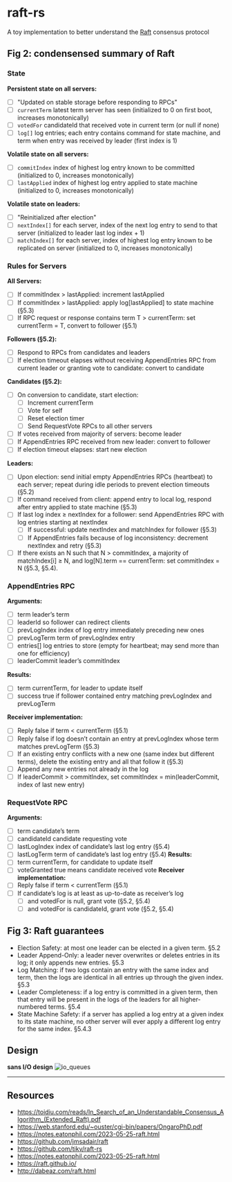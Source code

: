 # raft-rs

A toy implementation to better understand the
[Raft](https://toidiu.com/reads/In_Search_of_an_Understandable_Consensus_Algorithm_(Extended_Raft).pdf)
consensus protocol

## Fig 2: condensensed summary of Raft

### State
**Persistent state on all servers:**
- [ ] "Updated on stable storage before responding to RPCs"
- [ ] `currentTerm` latest term server has seen (initialized to 0 on first boot,
  increases monotonically)
- [ ] `votedFor` candidateId that received vote in current term (or null if
  none)
- [ ] `log[]` log entries; each entry contains command for state machine, and
  term when entry was received by leader (first index is 1)

**Volatile state on all servers:**
- [ ] `commitIndex` index of highest log entry known to be committed
  (initialized to 0, increases monotonically)
- [ ] `lastApplied` index of highest log entry applied to state machine
  (initialized to 0, increases monotonically)

**Volatile state on leaders:**
- [ ] "Reinitialized after election"
- [ ] `nextIndex[]` for each server, index of the next log entry to send to that
  server (initialized to leader last log index + 1)
- [ ] `matchIndex[]` for each server, index of highest log entry known to be
  replicated on server (initialized to 0, increases monotonically)

### Rules for Servers
**All Servers:**
- [ ] If commitIndex > lastApplied: increment lastApplied
- [ ] If commitIndex > lastApplied: apply log[lastApplied] to state machine (§5.3)
- [ ] If RPC request or response contains term T > currentTerm: set currentTerm
  = T, convert to follower (§5.1)

**Followers (§5.2):**
- [ ] Respond to RPCs from candidates and leaders
- [ ] If election timeout elapses without receiving AppendEntries RPC from
  current leader or granting vote to candidate: convert to candidate

**Candidates (§5.2):**
- [ ] On conversion to candidate, start election:
  - [ ] Increment currentTerm
  - [ ] Vote for self
  - [ ] Reset election timer
  - [ ] Send RequestVote RPCs to all other servers
- [ ] If votes received from majority of servers: become leader
- [ ] If AppendEntries RPC received from new leader: convert to follower
- [ ] If election timeout elapses: start new election

**Leaders:**
- [ ] Upon election: send initial empty AppendEntries RPCs (heartbeat) to each
  server; repeat during idle periods to prevent election timeouts (§5.2)
- [ ] If command received from client: append entry to local log, respond after
  entry applied to state machine (§5.3)
- [ ] If last log index ≥ nextIndex for a follower: send AppendEntries RPC with
  log entries starting at nextIndex
  - [ ] If successful: update nextIndex and matchIndex for follower (§5.3)
  - [ ] If AppendEntries fails because of log inconsistency: decrement nextIndex
    and retry (§5.3)
- [ ] If there exists an N such that N > commitIndex, a majority of
  matchIndex[i] ≥ N, and log[N].term == currentTerm: set commitIndex = N (§5.3,
  §5.4).

### AppendEntries RPC
**Arguments:**
- [ ] term leader’s term
- [ ] leaderId so follower can redirect clients
- [ ] prevLogIndex index of log entry immediately preceding new ones
- [ ] prevLogTerm term of prevLogIndex entry
- [ ] entries[] log entries to store (empty for heartbeat; may send more than
  one for efficiency)
- [ ] leaderCommit leader’s commitIndex

**Results:**
- [ ] term currentTerm, for leader to update itself
- [ ] success true if follower contained entry matching prevLogIndex and
  prevLogTerm

**Receiver implementation:**
- [ ] Reply false if term < currentTerm (§5.1)
- [ ] Reply false if log doesn’t contain an entry at prevLogIndex whose term
  matches prevLogTerm (§5.3)
- [ ] If an existing entry conflicts with a new one (same index but different
  terms), delete the existing entry and all that follow it (§5.3)
- [ ] Append any new entries not already in the log
- [ ] If leaderCommit > commitIndex, set commitIndex = min(leaderCommit, index
  of last new entry)

### RequestVote RPC
**Arguments:**
- [ ] term candidate’s term
- [ ] candidateId candidate requesting vote
- [ ] lastLogIndex index of candidate’s last log entry (§5.4)
- [ ] lastLogTerm term of candidate’s last log entry (§5.4)
**Results:**
- [ ] term currentTerm, for candidate to update itself
- [ ] voteGranted true means candidate received vote
**Receiver implementation:**
- [ ] Reply false if term < currentTerm (§5.1)
- [ ] If candidate’s log is at least as up-to-date as receiver’s log
    - [ ] and votedFor is null, grant vote (§5.2, §5.4)
    - [ ] and votedFor is candidateId, grant vote (§5.2, §5.4)

## Fig 3: Raft guarantees
- Election Safety: at most one leader can be elected in a given term. §5.2
- Leader Append-Only: a leader never overwrites or deletes entries in its log; it only appends new entries. §5.3
- Log Matching: if two logs contain an entry with the same index and term, then the logs are identical in all entries up through the given index. §5.3
- Leader Completeness: if a log entry is committed in a given term, then that entry will be present in the logs of the leaders for all higher-numbered terms. §5.4
- State Machine Safety: if a server has applied a log entry at a given index to its state machine, no other server will ever apply a different log entry for the same index. §5.4.3

## Design
**sans I/O design**
![io_queues](./queues.jpeg)

---
## Resources
- https://toidiu.com/reads/In_Search_of_an_Understandable_Consensus_Algorithm_(Extended_Raft).pdf
- https://web.stanford.edu/~ouster/cgi-bin/papers/OngaroPhD.pdf
- https://notes.eatonphil.com/2023-05-25-raft.html
- https://github.com/jmsadair/raft
- https://github.com/tikv/raft-rs
- https://notes.eatonphil.com/2023-05-25-raft.html
- https://raft.github.io/
- http://dabeaz.com/raft.html


